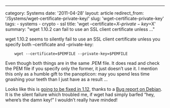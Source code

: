 ---
category: Systems
date: '2011-04-28'
layout: article
redirect_from: '/Systems/wget-certificate-private-key/'
slug: 'wget-certificate-private-key'
tags:
    - systems
    - crypto
    - ssl
title: 'wget –certificate=$X –private-key=$X'
summary: "wget 1.10.2 can fail to use an SSL client certificate unless ..."
    

wget 1.10.2 seems to silently fail to use an SSL client certificate
unless you specify both –certificate and –private-key:

~~~
    wget --certificate=$PEMFILE --private-key=$PEMFILE
~~~

Even though both things are in the same .PEM file. It does read and
check the PEM file if you specify only the former, it just doesn’t use
it. I mention this only as a humble gift to the panopticon: may you
spend less time gnashing your teeth than I just have as a result ...

Looks like this is [going to be fixed in
1.12](https://savannah.gnu.org/bugs/index.php?22767), thanks to a [Bug
report on
Debian](http://bugs.debian.org/cgi-bin/bugreport.cgi?bug=425768). It is
the silent failure which troubled me, if wget had simply barfed “hey,
where’s the damn key!” I wouldn’t really have minded!
